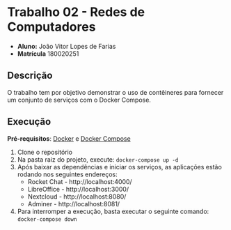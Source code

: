 # Trabalho 02 - Redes de Computadores

- **Aluno:** João Vitor Lopes de Farias
- **Matrícula** 180020251

## Descrição

O trabalho tem por objetivo demonstrar o uso de contêineres para fornecer um conjunto de serviços com o Docker Compose. 

## Execução

**Pré-requisitos**: [Docker](https://www.docker.com/) e [Docker Compose](https://docs.docker.com/compose/)

1. Clone o repositório
2. Na pasta raiz do projeto, execute: `docker-compose up -d`
3. Após baixar as dependências e iniciar os serviços, as aplicações estão rodando nos seguintes endereços:
   - Rocket Chat - http://localhost:4000/
   - LibreOffice - http://localhost:3000/
   - Nextcloud - http://localhost:8080/
   - Adminer -  http://localhost:8081/
4. Para interromper a execução, basta executar o seguinte comando: `docker-compose down`